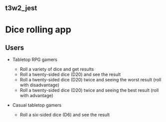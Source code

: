 ## t3w2_jest

# Dice rolling app

## Users

- Tabletop RPG gamers
    - Roll a variety of dice and get results
    - Roll a twenty-sided dice (D20) and see the result
    - Roll a twenty-sided dice (D20) twice and seeing the worst result (roll with disadvantage)
    - Roll a twenty-sided dice (D20) twice and seeing the best result (roll with advantage)

- Casual tabletop gamers
    - Roll a six-sided dice (D6) and see the result